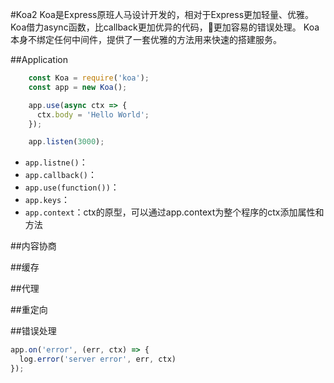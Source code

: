 #Koa2
Koa是Express原班人马设计开发的，相对于Express更加轻量、优雅。
Koa借力async函数，比callback更加优异的代码，更加容易的错误处理。
Koa本身不绑定任何中间件，提供了一套优雅的方法用来快速的搭建服务。

##Application

``` JavaScript
    const Koa = require('koa');
    const app = new Koa();

    app.use(async ctx => {
      ctx.body = 'Hello World';
    });

    app.listen(3000);
```

+ `app.listne()`：
+ `app.callback()`：
+ `app.use(function())`：
+ `app.keys`：
+ `app.context`：ctx的原型，可以通过app.context为整个程序的ctx添加属性和方法

##内容协商

##缓存

##代理

##重定向

##错误处理
``` JavaScript
app.on('error', (err, ctx) => {
  log.error('server error', err, ctx)
});
```